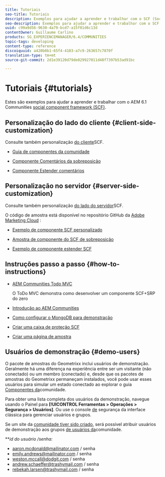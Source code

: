 ```yaml
---
title: Tutoriais
seo-title: Tutoriais
description: Exemplos para ajudar a aprender e trabalhar com o SCF (Social Component Framework) do AEM Communities
seo-description: Exemplos para ajudar a aprender e trabalhar com o SCF (Social Component Framework) do AEM Communities
uuid: c99a9d56-9630-4a79-bcd7-a15f01d6c13d
contentOwner: Guillaume Carlino
products: SG_EXPERIENCEMANAGER/6.4/COMMUNITIES
topic-tags: developing
content-type: reference
discoiquuid: a420b0b1-65f4-4103-a7c9-263657c7870f
translation-type: tm+mt
source-git-commit: 2d1e39120d79de029927011d48f7397b53ad91bc

---
```



# Tutoriais {#tutorials}

Estes são exemplos para ajudar a aprender e trabalhar com o AEM 6.1 Communities [social component framework (SCF)](scf.md).

## Personalização do lado do cliente {#client-side-customization}

Consulte também personalização [do cliente](client-customize.md)SCF.

* [Guia de componentes da comunidade](components-guide.md)

* [Componente Comentários da sobreposição](overlay-comments.md)

* [Componente Estender comentários](extend-comments.md)

## Personalização no servidor {#server-side-customization}

Consulte também personalização [do lado do servidor](server-customize.md)SCF.

O código de amostra está disponível no repositório GitHub da [Adobe Marketing Cloud](https://github.com/Adobe-Marketing-Cloud) :

* [Exemplo de componente SCF personalizado](https://github.com/Adobe-Marketing-Cloud/aem-scf-sample-components-customize)

* [Amostra de componente do SCF de sobreposição](https://github.com/Adobe-Marketing-Cloud/aem-scf-sample-components-overlay)

* [Exemplo de componente estender SCF](https://github.com/Adobe-Marketing-Cloud/aem-scf-sample-components-extension)

## Instruções passo a passo {#how-to-instructions}

* [AEM Communities Todo MVC](https://github.com/Adobe-Marketing-Cloud/aem-communities-todomvc-sample)

   O ToDo MVC demonstra como desenvolver um componente SCF+SRP do zero

* [Introdução ao AEM Communities](getting-started.md)

* [Como configurar o MongoDB para demonstração](demo-mongo.md)

* [Criar uma caixa de proteção SCF](an-scf-sandbox.md)

* [Criar uma página de amostra](create-sample-page.md)

## Usuários de demonstração {#demo-users}

O pacote de amostras do Geometrixx inclui usuários de demonstração. Geralmente há uma diferença na experiência entre ser um visitante (não conectado) ou um membro (conectado) e, desde que os pacotes de amostras do Geometrixx permaneçam instalados, você pode usar esses usuários para simular um estado conectado ao explorar o guia [Componentes da](components-guide.md)comunidade.

Para obter uma lista completa dos usuários da demonstração, navegue usando o Painel para **[!UICONTROL Ferramentas > Operações > Segurança > Usuários]**. Ou use o console [de](http://localhost:4502/useradmin) segurança da interface clássica para gerenciar usuários e grupos.

Se um site da [comunidade tiver sido criado](getting-started.md), será possível atribuir usuários de demonstração aos grupos [de usuários da](users.md)comunidade.

***id *do usuário /*senha:***

* aaron.mcdonald@mailinator.com / senha
* emily.andrews@mailinator.com / senha
* weston.mccall@dodgit.com / senha
* andrew.schaeffer@trashymail.com / senha
* rebekah.larsen@trashymail.com / senha
